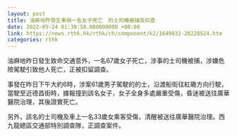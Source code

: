 ```yaml
---
layout: post
title: 油麻地昨發生車禍一名女子死亡　的士司機被捕及扣查
date: 2022-05-24 01:30:58.000000000 +08:00
link: https://news.rthk.hk/rthk/ch/component/k2/1649832-20220524.htm
categories: rthk
---
```


油麻地昨日發生致命交通意外，一名67歲女子死亡，涉事的士司機被捕，涉嫌危險駕駛引致他人死亡，正被扣留調查。

事發在昨日下午大約6時，涉案61歲男子駕駛的的士，沿渡船街往紅磡方向行駛，當駛至近德昌街時，據報撞到該名女子，女子全身多處嚴重受傷，昏迷被送往廣華醫院治理，其後證實死亡。

另外，該名的士司機及車上一名33歲女乘客受傷，清醒被送往廣華醫院治理。西九龍總區交通部特別調查隊，正調查案件。
